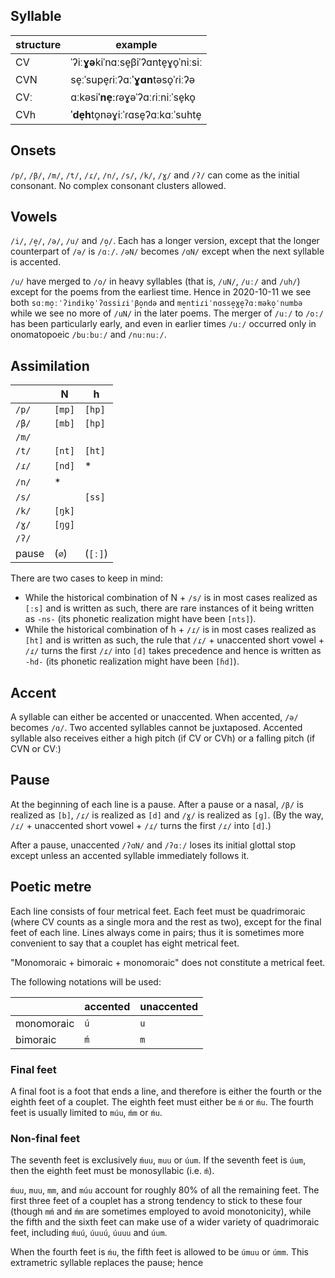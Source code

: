 ## Syllable

| structure  | example  |
|------------|----------|
| CV  | ˈʔiː**ɣə**kiˈnɑːse̞βiˈʔɑnte̞ɣo̞ˈniːsiː  |
| CVN | se̞ːˈsupe̞ɾiːʔɑː**ˈɣɑn**təso̞ˈɾiːʔə  |
| CVː | ɑːkəsi**ˈne̞ː**ɾəɣəˈʔɑːɾiːniːˈse̞ko̞ |
| CVh | **ˈde̞h**to̞nəɣiːˈɾɑse̞ʔɑːkɑːˈsuhte̞ |

## Onsets
`/p/`, `/β/`, `/m/`, `/t/`, `/ɾ/`, `/n/`, `/s/`, `/k/`, `/ɣ/` and `/ʔ/` can come as the initial consonant. No complex consonant clusters allowed.

## Vowels
`/i/`, `/e̞/`, `/ə/`, `/u/` and `/o̞/`. Each has a longer version, except that the longer counterpart of `/ə/` is `/ɑː/`. `/əN/` becomes `/ɑN/` except when the next syllable is accented.

`/u/` have merged to `/o/` in heavy syllables (that is, `/uN/`, `/uː/` and `/uh/`) except for the poems from the earliest time. Hence in 2020-10-11 we see both `sɑːmo̞ːˈʔindiko̞ˈʔɑssiɾiˈβo̞ndə` and `me̞ntiɾiˈnɑsse̞ɣe̞ʔɑːməko̞ˈnumbə` while we see no more of `/uN/` in the later poems. The merger of `/uː/` to `/o:/` has been particularly early, and even in earlier times `/uː/` occurred only in onomatopoeic `/buːbuː/` and `/nuːnuː/`.

## Assimilation

|      |    N   |    h   |
| ---- |--------|--------|
| `/p/`| `[mp]` | `[hp]` | 
| `/β/`| `[mb]` | `[hp]` |
| `/m/`|        |        | 
| `/t/`| `[nt]` | `[ht]` |
| `/ɾ/`| `[nd]` | *  |
| `/n/`|   *    |    |
| `/s/`|        | `[ss]` |
| `/k/`| `[ŋk]` |    |
| `/ɣ/`| `[ŋɡ]` |    |
| `/ʔ/`|        |    |
| pause| (`∅`)    | (`[ː]`) |

There are two cases to keep in mind:
* While the historical combination of N + `/s/` is in most cases realized as `[ːs]` and is written as such, there are rare instances of it being written as `-ns-` (its phonetic realization might have been `[nts]`).
* While the historical combination of h + `/ɾ/` is in most cases realized as `[ht]` and is written as such, the rule that `/ɾ/` + unaccented short vowel + `/ɾ/` turns the first `/ɾ/` into `[d]` takes precedence and hence is written as `-hd-` (its phonetic realization might have been `[ɦd]`).


## Accent
A syllable can either be accented or unaccented. When accented, `/ə/` becomes `/ɑ/`. Two accented syllables cannot be juxtaposed. Accented syllable also receives either a high pitch (if CV or CVh) or a falling pitch (if CVN or CVː)

## Pause
At the beginning of each line is a pause. After a pause or a nasal, `/β/` is realized as `[b]`, `/ɾ/` is realized as `[d]` and `/ɣ/` is realized as `[ɡ]`. (By the way, `/ɾ/` + unaccented short vowel + `/ɾ/` turns the first `/ɾ/` into `[d]`.)

After a pause, unaccented `/ʔɑN/` and `/ʔɑː/` loses its initial glottal stop except unless an accented syllable immediately follows it. 

## Poetic metre

Each line consists of four metrical feet. Each feet must be quadrimoraic (where CV counts as a single mora and the rest as two), except for the final feet of each line. Lines always come in pairs; thus it is sometimes more convenient to say that a couplet has eight metrical feet.

"Monomoraic + bimoraic + monomoraic" does not constitute a metrical feet.

The following notations will be used:

|          | accented | unaccented |
|----------|----------|------------|
|monomoraic|    `ú`   |    `u`     |
| bimoraic |    `ḿ`   |    `m`     |

### Final feet
A final foot is a foot that ends a line, and therefore is either the fourth or the eighth feet of a couplet.
The eighth feet must either be `ḿ` or `ḿu`. The fourth feet is usually limited to `múu`, `ḿm` or `ḿu`.

### Non-final feet
The seventh feet is exclusively `ḿuu`, `muu` or `úum`. If the seventh feet is `úum`, then the eighth feet must be monosyllabic (i.e. `ḿ`).

`ḿuu`, `muu`, `mm`, and `múu` account for roughly 80% of all the remaining feet. The first three feet of a couplet has a strong tendency to stick to these four (though `mḿ` and `ḿm` are sometimes employed to avoid monotonicity), while the fifth and the sixth feet can make use of a wider variety of quadrimoraic feet, including `ḿuú`, `úuuú`, `úuuu` and `úum`. 

When the fourth feet is `ḿu`, the fifth feet is allowed to be `úmuu` or `úmm`. This extrametric syllable replaces the pause; hence
